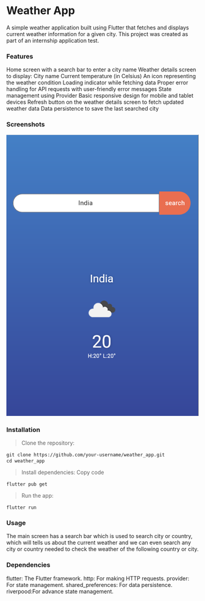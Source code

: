 # **Weather App**
A simple weather application built using Flutter that fetches and displays current weather information for a given city. This project was created as part of an internship application test.

### **Features**
Home screen with a search bar to enter a city name
Weather details screen to display:
City name
Current temperature (in Celsius)
An icon representing the weather condition
Loading indicator while fetching data
Proper error handling for API requests with user-friendly error messages
State management using Provider
Basic responsive design for mobile and tablet devices
Refresh button on the weather details screen to fetch updated weather data
Data persistence to save the last searched city



### **Screenshots**


![alt text](image-1.png)

### **Installation**
> Clone the repository:
```console
git clone https://github.com/your-username/weather_app.git
cd weather_app
```

> Install dependencies:
Copy code
```console
flutter pub get
```

> Run the app:
```console
flutter run
```


### **Usage**
The main screen has a search bar which is used to search city or country, which will  tells us about the current weather and we can even search any city or country needed to check the weather of the following country or city.


### **Dependencies**

flutter: The Flutter framework.
http: For making HTTP requests.
provider: For state management.
shared_preferences: For data persistence.
riverpood:For advance state management.



[def]: image.png